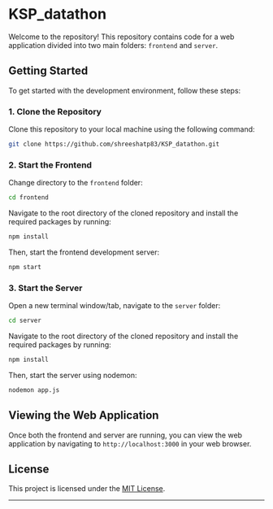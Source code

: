 # KSP_datathon


Welcome to the repository! This repository contains code for a web application divided into two main folders: `frontend` and `server`.

## Getting Started

To get started with the development environment, follow these steps:

### 1. Clone the Repository

Clone this repository to your local machine using the following command:

```bash
git clone https://github.com/shreeshatp83/KSP_datathon.git
```


### 2. Start the Frontend

Change directory to the `frontend` folder:

```bash
cd frontend
```

Navigate to the root directory of the cloned repository and install the required packages by running:

```bash
npm install
```

Then, start the frontend development server:

```bash
npm start
```

### 3. Start the Server

Open a new terminal window/tab, navigate to the `server` folder:

```bash
cd server
```

Navigate to the root directory of the cloned repository and install the required packages by running:

```bash
npm install
```

Then, start the server using nodemon:

```bash
nodemon app.js
```

## Viewing the Web Application

Once both the frontend and server are running, you can view the web application by navigating to `http://localhost:3000` in your web browser.



## License

This project is licensed under the [MIT License](LICENSE).

---
